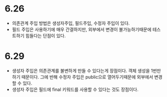 
# 6.26
- 의존관계 주입 방법은 생성자주입, 필드주입, 수정자 주입이 있다.
- 필드 주입은 사용하기에 매우 간결하지만, 외부에서 변경이 불가능하기때문에 테스트하기 힘들다는 단점이 있다.

# 6.29
- 생성자 주입은 의존관계를 불변하게 만들 수 있다는게 장점이다. 객체 생성을 1번만하기 때문이다. 그에 반해 수정자 주입은 public으로 열어두기때문에 외부에서 변경할 수 있다.
- 생성자 주입은 필드에 final 키워드를 사용할 수 있다는 것도 장점이다.
